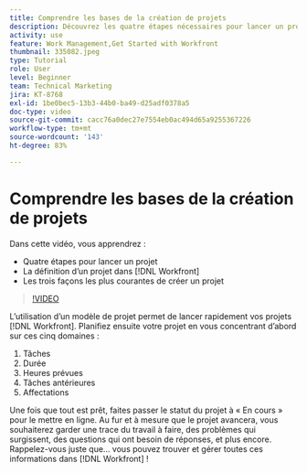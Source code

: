 ```yaml
---
title: Comprendre les bases de la création de projets
description: Découvrez les quatre étapes nécessaires pour lancer un projet, la définition d’un projet et les trois méthodes les plus courantes pour créer un projet.
activity: use
feature: Work Management,Get Started with Workfront
thumbnail: 335082.jpeg
type: Tutorial
role: User
level: Beginner
team: Technical Marketing
jira: KT-8768
exl-id: 1be0bec5-13b3-44b0-ba49-d25adf0378a5
doc-type: video
source-git-commit: cacc76a0dec27e7554eb0ac494d65a9255367226
workflow-type: tm+mt
source-wordcount: '143'
ht-degree: 83%

---
```


# Comprendre les bases de la création de projets

Dans cette vidéo, vous apprendrez :

* Quatre étapes pour lancer un projet
* La définition d’un projet dans [!DNL Workfront]
* Les trois façons les plus courantes de créer un projet

>[!VIDEO](https://video.tv.adobe.com/v/335082/?quality=12&learn=on)

L’utilisation d’un modèle de projet permet de lancer rapidement vos projets [!DNL  Workfront]. Planifiez ensuite votre projet en vous concentrant d’abord sur ces cinq domaines :

1. Tâches
1. Durée
1. Heures prévues
1. Tâches antérieures
1. Affectations

Une fois que tout est prêt, faites passer le statut du projet à « En cours » pour le mettre en ligne. Au fur et à mesure que le projet avancera, vous souhaiterez garder une trace du travail à faire, des problèmes qui surgissent, des questions qui ont besoin de réponses, et plus encore. Rappelez-vous juste que... vous pouvez trouver et gérer toutes ces informations dans [!DNL Workfront] !
